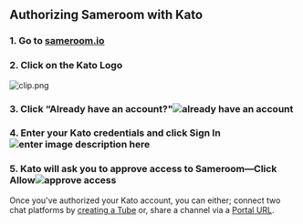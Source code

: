 ## Authorizing Sameroom with Kato

### 1. Go to <a href="https://sameroom.io" target="_blank">sameroom.io</a>

### 2. Click on the Kato Logo
![clip.png](https://in.kato.im/c76bb40f2a2e9a68eaa13a3ae2c8d8e4627c565c77aca6158f001f5492ec7724/Sameroom-Select-Platform-_0003_Kato.png)

### 3. Click “Already have an account?"![already have an account](https://in.kato.im/8bc677a66d6c7414b2dc1fb220a2617d82d15e2664c8349421ed05d07d907ff9/Sameroom_Kato_Already_Have_account%20copy.png)

### 4. Enter your Kato credentials and click Sign In ![enter image description here](https://in.kato.im/afeec0fcdcd45c73b7e0808a0e5ff6fc38f390e4db5d6d517930d8c688bc79c/Sameroom%20Kato%20Login%20copy.png)

### 5. Kato will ask you to approve access to Sameroom—Click Allow![approve access](https://in.kato.im/72445279e5c3634c2b39a8b267b48905d33c6236484ff571e60f72bf8560acb/Sameroom%20Kato%20Allow%20Access%20copy.png)

Once you've authorized your Kato account, you can either; connect two chat platforms by [creating a Tube](/getting-started/en/tube/kato) or, share a channel via a [Portal URL](/getting-started/en/portal/kato).
